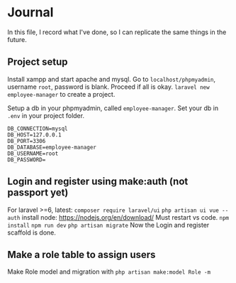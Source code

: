 # Journal
In this file, I record what I've done, so I can replicate the same things in the future.

## Project setup
Install xampp and start apache and mysql.
Go to `localhost/phpmyadmin`, username `root`, password is blank.
Proceed if all is okay.
`laravel new employee-manager` to create a project.

Setup a db in your phpmyadmin, called `employee-manager`.
Set your db in `.env` in your project folder.
```
DB_CONNECTION=mysql
DB_HOST=127.0.0.1
DB_PORT=3306
DB_DATABASE=employee-manager
DB_USERNAME=root
DB_PASSWORD=
```

## Login and register using make:auth (not passport yet)
For laravel >=6, latest:
`composer require laravel/ui`
`php artisan ui vue --auth`
install node: https://nodejs.org/en/download/
Must restart vs code.
`npm install`
`npm run dev`
`php artisan migrate`
Now the Login and register scaffold is done.

## Make a role table to assign users
Make Role model and migration with `php artisan make:model Role -m`